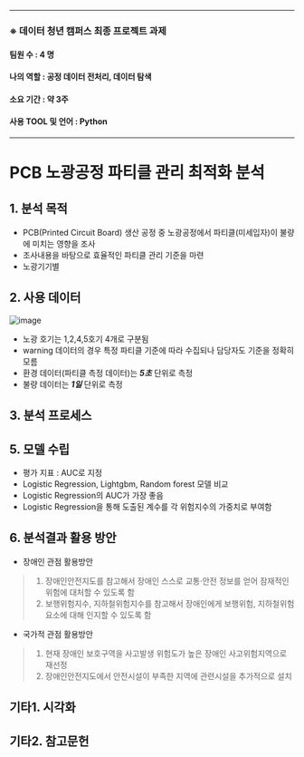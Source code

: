 
***
### ※ 데이터 청년 캠퍼스 최종 프로젝트 과제
#### 팀원 수 : 4 명
#### 나의 역할 : 공정 데이터 전처리, 데이터 탐색
#### 소요 기간 : 약 3주
#### 사용 TOOL 및 언어 : Python
***

# PCB 노광공정 파티클 관리 최적화 분석

## 1. 분석 목적
* PCB(Printed Circuit Board) 생산 공정 중 노광공정에서 파티클(미세입자)이 불량에 미치는 영향을 조사
* 조사내용을 바탕으로 효율적인 파티클 관리 기준을 마련
* 노광기기별 

## 2. 사용 데이터
![image](https://user-images.githubusercontent.com/46258393/109601992-2fde2b00-7b63-11eb-8db0-c83c1a0f3128.png)
* 노광 호기는 1,2,4,5호기 4개로 구분됨
* warning 데이터의 경우 특정 파티클 기준에 따라 수집되나 담당자도 기준을 정확히 모름
* 환경 데이터(파티클 측정 데이터)는 ***5초*** 단위로 측정
* 불량 데이터는 ***1일*** 단위로 측정

## 3. 분석 프로세스


## 5. 모델 수립
* 평가 지표 : AUC로 지정
* Logistic Regression, Lightgbm, Random forest 모델 비교
* Logistic Regression의 AUC가 가장 좋음
* Logistic Regression을 통해 도출된 계수를 각 위험지수의 가중치로 부여함

## 6. 분석결과 활용 방안
* 장애인 관점 활용방안
>1. 장애인안전지도를 참고해서 장애인 스스로 교통·안전 정보를 얻어 잠재적인 위험에 대처할 수 있도록 함
>2. 보행위험지수, 지하철위험지수를 참고해서 장애인에게 보행위험, 지하철위험 요소에 대해 인지할 수 있도록 함
	
* 국가적 관점 활용방안
>1. 현재 장애인 보호구역을 사고발생 위험도가 높은 장애인 사고위험지역으로 재선정
>2. 장애인안전지도에서 안전시설이 부족한 지역에 관련시설을 추가적으로 설치


## 기타1. 시각화

## 기타2. 참고문헌

